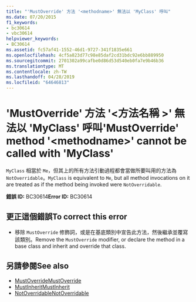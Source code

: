 ```yaml
---
title: "'MustOverride' 方法 '<methodname>' 無法以 'MyClass' 呼叫"
ms.date: 07/20/2015
f1_keywords:
- bc30614
- vbc30614
helpviewer_keywords:
- BC30614
ms.assetid: fc57af41-1552-46d1-9727-341f1835e661
ms.openlocfilehash: 4cf5a823d77c98e85daf2cd31bdc92e6bb889950
ms.sourcegitcommit: 2701302a99cafbe0d86d53d540eb0fa7e9b46b36
ms.translationtype: MT
ms.contentlocale: zh-TW
ms.lasthandoff: 04/28/2019
ms.locfileid: "64646813"
---
```

# <a name="mustoverride-method-methodname-cannot-be-called-with-myclass"></a><span data-ttu-id="451e4-102">'MustOverride' 方法 '\<方法名稱 >' 無法以 'MyClass' 呼叫</span><span class="sxs-lookup"><span data-stu-id="451e4-102">'MustOverride' method '\<methodname>' cannot be called with 'MyClass'</span></span>
<span data-ttu-id="451e4-103">`MyClass` 相當於 `Me`，但其上的所有方法引動過程都會當做所要叫用的方法為 `NotOverridable`。</span><span class="sxs-lookup"><span data-stu-id="451e4-103">`MyClass` is equivalent to `Me`, but all method invocations on it are treated as if the method being invoked were `NotOverridable`.</span></span>  
  
 <span data-ttu-id="451e4-104">**錯誤 ID:** BC30614</span><span class="sxs-lookup"><span data-stu-id="451e4-104">**Error ID:** BC30614</span></span>  
  
## <a name="to-correct-this-error"></a><span data-ttu-id="451e4-105">更正這個錯誤</span><span class="sxs-lookup"><span data-stu-id="451e4-105">To correct this error</span></span>  
  
- <span data-ttu-id="451e4-106">移除 `MustOverride` 修飾詞，或是在基底類別中宣告此方法，然後繼承並覆寫該類別。</span><span class="sxs-lookup"><span data-stu-id="451e4-106">Remove the `MustOverride` modifier, or declare the method in a base class and inherit and override that class.</span></span>  
  
## <a name="see-also"></a><span data-ttu-id="451e4-107">另請參閱</span><span class="sxs-lookup"><span data-stu-id="451e4-107">See also</span></span>

- [<span data-ttu-id="451e4-108">MustOverride</span><span class="sxs-lookup"><span data-stu-id="451e4-108">MustOverride</span></span>](../../visual-basic/language-reference/modifiers/mustoverride.md)
- [<span data-ttu-id="451e4-109">MustInherit</span><span class="sxs-lookup"><span data-stu-id="451e4-109">MustInherit</span></span>](../../visual-basic/language-reference/modifiers/mustinherit.md)
- [<span data-ttu-id="451e4-110">NotOverridable</span><span class="sxs-lookup"><span data-stu-id="451e4-110">NotOverridable</span></span>](../../visual-basic/language-reference/modifiers/notoverridable.md)
